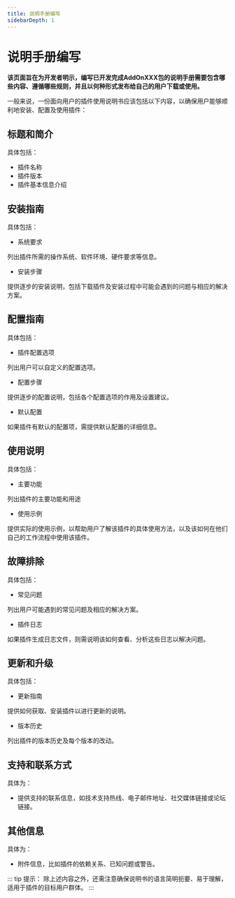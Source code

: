 ```yaml
---
title: 说明手册编写
sidebarDepth: 1
---
```

# 说明手册编写

**该页面旨在为开发者明示，编写已开发完成AddOnXXX包的说明手册需要包含哪些内容、遵循哪些规则，并且以何种形式发布给自己的用户下载或使用。**

一般来说，一份面向用户的插件使用说明书应该包括以下内容，以确保用户能够顺利地安装、配置及使用插件：

## 标题和简介
具体包括：

* 插件名称
* 插件版本
* 插件基本信息介绍

## 安装指南
具体包括：

* 系统要求

列出插件所需的操作系统、软件环境、硬件要求等信息。

* 安装步骤

提供逐步的安装说明，包括下载插件及安装过程中可能会遇到的问题与相应的解决方案。

## 配置指南
具体包括：

* 插件配置选项

列出用户可以自定义的配置选项。

* 配置步骤

提供逐步的配置说明，包括各个配置选项的作用及设置建议。

* 默认配置

如果插件有默认的配置项，需提供默认配置的详细信息。

## 使用说明
具体包括：

* 主要功能

列出插件的主要功能和用途

* 使用示例

提供实际的使用示例，以帮助用户了解该插件的具体使用方法，以及该如何在他们自己的工作流程中使用该插件。

## 故障排除
具体包括：

* 常见问题

列出用户可能遇到的常见问题及相应的解决方案。

* 插件日志

如果插件生成日志文件，则需说明该如何查看、分析这些日志以解决问题。

## 更新和升级
具体包括：

* 更新指南

提供如何获取、安装插件以进行更新的说明。

* 版本历史

列出插件的版本历史及每个版本的改动。

## 支持和联系方式
具体为：

* 提供支持的联系信息，如技术支持热线、电子邮件地址、社交媒体链接或论坛链接。

## 其他信息
具体为：

* 附件信息，比如插件的依赖关系、已知问题或警告。

::: tip 提示：
除上述内容之外，还需注意确保说明书的语言简明扼要、易于理解，适用于插件的目标用户群体。
:::
